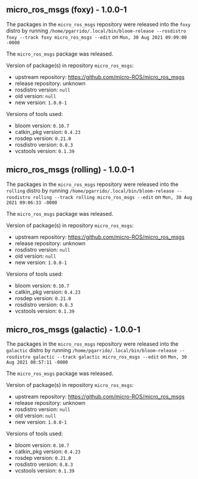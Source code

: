 ## micro_ros_msgs (foxy) - 1.0.0-1

The packages in the `micro_ros_msgs` repository were released into the `foxy` distro by running `/home/pgarrido/.local/bin/bloom-release --rosdistro foxy --track foxy micro_ros_msgs --edit` on `Mon, 30 Aug 2021 09:09:00 -0000`

The `micro_ros_msgs` package was released.

Version of package(s) in repository `micro_ros_msgs`:

- upstream repository: https://github.com/micro-ROS/micro_ros_msgs
- release repository: unknown
- rosdistro version: `null`
- old version: `null`
- new version: `1.0.0-1`

Versions of tools used:

- bloom version: `0.10.7`
- catkin_pkg version: `0.4.23`
- rosdep version: `0.21.0`
- rosdistro version: `0.8.3`
- vcstools version: `0.1.39`


## micro_ros_msgs (rolling) - 1.0.0-1

The packages in the `micro_ros_msgs` repository were released into the `rolling` distro by running `/home/pgarrido/.local/bin/bloom-release --rosdistro rolling --track rolling micro_ros_msgs --edit` on `Mon, 30 Aug 2021 09:06:33 -0000`

The `micro_ros_msgs` package was released.

Version of package(s) in repository `micro_ros_msgs`:

- upstream repository: https://github.com/micro-ROS/micro_ros_msgs
- release repository: unknown
- rosdistro version: `null`
- old version: `null`
- new version: `1.0.0-1`

Versions of tools used:

- bloom version: `0.10.7`
- catkin_pkg version: `0.4.23`
- rosdep version: `0.21.0`
- rosdistro version: `0.8.3`
- vcstools version: `0.1.39`


## micro_ros_msgs (galactic) - 1.0.0-1

The packages in the `micro_ros_msgs` repository were released into the `galactic` distro by running `/home/pgarrido/.local/bin/bloom-release --rosdistro galactic --track galactic micro_ros_msgs --edit` on `Mon, 30 Aug 2021 08:57:11 -0000`

The `micro_ros_msgs` package was released.

Version of package(s) in repository `micro_ros_msgs`:

- upstream repository: https://github.com/micro-ROS/micro_ros_msgs
- release repository: unknown
- rosdistro version: `null`
- old version: `null`
- new version: `1.0.0-1`

Versions of tools used:

- bloom version: `0.10.7`
- catkin_pkg version: `0.4.23`
- rosdep version: `0.21.0`
- rosdistro version: `0.8.3`
- vcstools version: `0.1.39`


